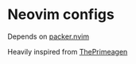 # Neovim configs

Depends on [packer.nvim](https://github.com/wbthomason/packer.nvim)

Heavily inspired from [ThePrimeagen](https://github.com/ThePrimeagen/init.lua)
